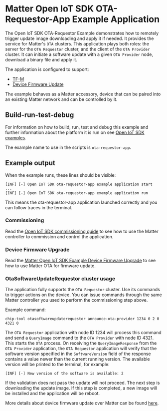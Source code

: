 # Matter Open IoT SDK OTA-Requestor-App Example Application

The Open IoT SDK OTA-Requestor Example demonstrates how to remotely trigger
update image downloading and apply it if needed. It provides the service for
Matter's `OTA` clusters. This application plays both roles: the server for the
`OTA Requestor` cluster, and the client of the `OTA Provider` cluster. It can
initiate a software update with a given `OTA Provider` node, download a binary
file and apply it.

The application is configured to support:

-   [TF-M](../../../docs/guides/openiotsdk_examples.md#trusted-firmware-m)
-   [Device Firmware Update](../../../docs/guides/openiotsdk_examples.md#device-firmware-update)

The example behaves as a Matter accessory, device that can be paired into an
existing Matter network and can be controlled by it.

## Build-run-test-debug

For information on how to build, run, test and debug this example and further
information about the platform it is run on see
[Open IoT SDK examples](../../../docs/guides/openiotsdk_examples.md).

The example name to use in the scripts is `ota-requestor-app`.

## Example output

When the example runs, these lines should be visible:

```
[INF] [-] Open IoT SDK ota-requestor-app example application start
...
[INF] [-] Open IoT SDK ota-requestor-app example application run
```

This means the ota-requestor-app application launched correctly and you can
follow traces in the terminal.

### Commissioning

Read the
[Open IoT SDK commissioning guide](../../../docs/guides/openiotsdk_commissioning.md)
to see how to use the Matter controller to commission and control the
application.

### Device Firmware Upgrade

Read the
[Matter Open IoT SDK Example Device Firmware Upgrade](../../../docs/guides/openiotsdk_examples_software_update.md)
to see how to use Matter OTA for firmware update.

### OtaSoftwareUpdateRequestor cluster usage

The application fully supports the `OTA Requestor` cluster. Use its commands to
trigger actions on the device. You can issue commands through the same Matter
controller you used to perform the commissioning step above.

Example command:

```
chip-tool otasoftwareupdaterequestor announce-ota-provider 1234 0 2 0 4321 0
```

The `OTA Requestor` application with node ID 1234 will process this command and
send a `QueryImage` command to the `OTA Provider` with node ID 4321. This starts
the `OTA` process. On receiving the `QueryImageResponse` from the `OTA Provider`
application, the `OTA Requestor` application will verify that the software
version specified in the `SoftwareVersion` field of the response contains a
value newer than the current running version. The available version will be
printed to the terminal, for example:

```
[INF] [-] New version of the software is available: 2
```

If the validation does not pass the update will not proceed. The next step is
downloading the update image. If this step is completed, a new image will be
installed and the application will be reboot.

More details about device firmware update over Matter can be found
[here](../../../docs/guides/openiotsdk_examples_software_update.md).
